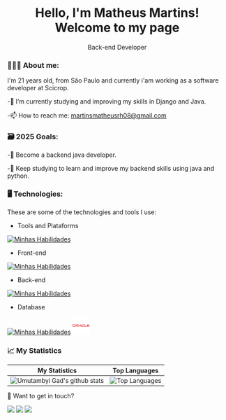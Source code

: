 <h1 align='center'>
  Hello, I'm Matheus Martins!
  <br/>
  Welcome to my page 
</h1>
<p align='center'>
  Back-end Developer
</p>





### 👨🏻‍💻 About me:

I'm 21 years old, from São Paulo and currently i'am working as a software developer at Scicrop. 

-🌱 I’m currently studying and improving my skills in Django and Java.

-📫 How to reach me: martinsmatheusrh08@gmail.com

### 🗃️ 2025 Goals:

-👔 Become a backend java developer.

-🎒 Keep studying to learn and improve my backend skills using java and python.

### 🖥️ Technologies:
These are some of the technologies and tools I use:

- Tools and Plataforms

[![Minhas Habilidades](https://skillicons.dev/icons?i=git,github,azure,idea,eclipse,vscode,postman,docker,neovim)](https://skillicons.dev)


- Front-end

[![Minhas Habilidades](https://skillicons.dev/icons?i=html,css,js,react)](https://skillicons.dev)

- Back-end

[![Minhas Habilidades](https://skillicons.dev/icons?i=java,spring,hibernate,maven,py,django)](https://skillicons.dev)

- Database

[![Minhas Habilidades](https://skillicons.dev/icons?i=mongodb,mysql,postgres)](https://skillicons.dev)
<a href="https://www.oracle.com/" target="_blank" rel="noreferrer"> <img src="https://raw.githubusercontent.com/devicons/devicon/master/icons/oracle/oracle-original.svg" alt="oracle" width="40" height="40"/></a>

### 📈 My Statistics

| My Statistics                                                                                                                                                            | Top Languages                                                                                                                                                                    |
| ------------------------------------------------------------------------------------------------------------------------------------------------------------------------ | ---------------------------------------------------------------------------------------------------------------------------------------------------------------------------------- |
| ![Umutambyi Gad's github stats](https://github-readme-stats.vercel.app/api?username=MatheusMartinsR&show_icons=true&hide_border=true&count_private=true&theme=jolly) | ![Top Languages](https://github-readme-stats.vercel.app/api/top-langs/?username=MatheusMartinsR&langs_count=10&count_private=true&hide_border=true&theme=jolly&layout=compact) |





💬 Want to get in touch?

<div>
  <a href="https://www.linkedin.com/in/matheus-martins-da-rocha/" target="_blank"><img src="https://img.shields.io/badge/-LinkedIn-%230077B5?style=for-the-badge&logo=linkedin&logoColor=white" target="_blank"></a>
  <a href="https://api.whatsapp.com/send/?phone=%2B5511977171329&text&app_absent=0" target="_blank"><img src="https://img.shields.io/badge/WhatsApp-25D366?style=for-the-badge&logo=whatsapp&logoColor=white" target="_blank"></a>
  <a href = "mailto:martinsmatheusrh08@gmail.com"><img src="https://img.shields.io/badge/-Gmail-%23333?style=for-the-badge&logo=gmail&logoColor=white" target="_blank"></a>
</div>
<br>



 









